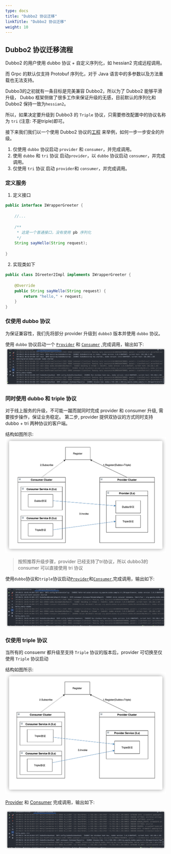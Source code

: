 ```yaml
---
type: docs
title: "Dubbo2 协议迁移"
linkTitle: "Dubbo2 协议迁移"
weight: 10
---
```


## Dubbo2 协议迁移流程

Dubbo2 的用户使用 dubbo 协议 + 自定义序列化，如 hessian2 完成远程调用。

而 Grpc 的默认仅支持 Protobuf 序列化，对于 Java 语言中的多参数以及方法重载也无法支持。

Dubbo3的之初就有一条目标是完美兼容 Dubbo2，所以为了 Dubbo2 能够平滑升级， Dubbo 框架侧做了很多工作来保证升级的无感，目前默认的序列化和 Dubbo2 保持一致为`hessian2`。

所以，如果决定要升级到 Dubbo3 的 `Triple` 协议，只需要修改配置中的协议名称为 `tri` (注意: 不是triple)即可。

接下来我们我们以一个使用 Dubbo2 协议的[工程](https://github.com/apache/dubbo-samples/tree/master/dubbo-samples-triple/src/main/java/org/apache/dubbo/sample/tri/migration) 来举例，如何一步一步安全的升级。

1. 仅使用 `dubbo` 协议启动 `provider` 和 `consumer`，并完成调用。
2. 使用 `dubbo` 和 `tri` 协议 启动`provider`，以 `dubbo` 协议启动 `consumer`，并完成调用。
3. 仅使用 `tri` 协议 启动 `provider`和 `consumer`，并完成调用。

### 定义服务

1. 定义接口
```java
public interface IWrapperGreeter {

    //... 
    
    /**
     * 这是一个普通接口，没有使用 pb 序列化
     */
    String sayHello(String request);

}
```

2. 实现类如下
```java
public class IGreeter2Impl implements IWrapperGreeter {

    @Override
    public String sayHello(String request) {
        return "hello," + request;
    }
}
```

### 仅使用 dubbo 协议

为保证兼容性，我们先将部分 provider 升级到 `dubbo3` 版本并使用 `dubbo` 协议。

使用 `dubbo` 协议启动一个 [`Provider`](https://github.com/apache/dubbo-samples/tree/master/dubbo-samples-triple/src/main/java/org/apache/dubbo/sample/tri/migration/ApiMigrationDubboProvider.java) 和 [`Consumer`](https://github.com/apache/dubbo-samples/tree/master/dubbo-samples-triple/src/main/java/org/apache/dubbo/sample/tri/migration/ApiMigrationDubboConsumer.java) ,完成调用，输出如下:
![result](/imgs/v3/migration/tri/dubbo3-tri-migration-dubbo-dubbo-result.png)

###  同时使用 dubbo 和 triple 协议

对于线上服务的升级，不可能一蹴而就同时完成 provider 和 consumer 升级, 需要按步操作，保证业务稳定。
第二步, provider 提供双协议的方式同时支持 dubbo + tri 两种协议的客户端。

结构如图所示:
![strust](/imgs/v3/migration/tri/migrate-dubbo-tri-strust.png)

> 按照推荐升级步骤，provider 已经支持了tri协议，所以 dubbo3的 consumer 可以直接使用 tri 协议

使用`dubbo`协议和`triple`协议启动[`Provider`](https://github.com/apache/dubbo-samples/tree/master/dubbo-samples-triple/src/main/java/org/apache/dubbo/sample/tri/migration/ApiMigrationBothProvider.java)和[`Consumer`](https://github.com/apache/dubbo-samples/tree/master/dubbo-samples-triple/src/main/java/org/apache/dubbo/sample/tri/migration/ApiMigrationBothConsumer.java),完成调用，输出如下:

![result](/imgs/v3/migration/tri/dubbo3-tri-migration-both-dubbo-tri-result.png)


### 仅使用 triple 协议

当所有的 consuemr 都升级至支持 `Triple` 协议的版本后，provider 可切换至仅使用 `Triple` 协议启动

结构如图所示:
![strust](/imgs/v3/migration/tri/migrate-only-tri-strust.png)

[Provider](https://github.com/apache/dubbo-samples/tree/master/dubbo-samples-triple/src/main/java/org/apache/dubbo/sample/tri/migration/ApiMigrationTriProvider.java)
和 [Consumer](https://github.com/apache/dubbo-samples/tree/master/dubbo-samples-triple/src/main/java/org/apache/dubbo/sample/tri/migration/ApiMigrationTriConsumer.java) 完成调用，输出如下:

![result](/imgs/v3/migration/tri/dubbo3-tri-migration-tri-tri-result.png)

